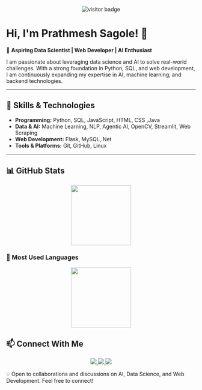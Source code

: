 <p align="center">
  <img src="https://visitor-badge.laobi.icu/badge?page_id=prathmeshsagole" alt="visitor badge"/>
</p>

# Hi, I'm Prathmesh Sagole! 👋  

🚀 **Aspiring Data Scientist | Web Developer | AI Enthusiast**  

I am passionate about leveraging data science and AI to solve real-world challenges. With a strong foundation in Python, SQL, and web development, I am continuously expanding my expertise in AI, machine learning, and backend technologies.  

---

## 🔹 Skills & Technologies  

- **Programming:** Python, SQL, JavaScript, HTML, CSS ,Java
- **Data & AI:** Machine Learning, NLP, Agentic AI, OpenCV, Streamlit, Web Scraping
- **Web Development:** Flask, MySQL,.Net
- **Tools & Platforms:** Git, GitHub, Linux  

---

## 📊 GitHub Stats  

<p align="center">
  <img src="https://github-readme-stats.vercel.app/api?username=prathmeshsagole&show_icons=true&theme=github_dark&count_private=true" height="160"/>
<!--   <img src="https://streak-stats.demolab.com/?user=prathmeshsagole&theme=github-dark-blue&hide_border=true" height="170"/> -->
</p>

### 🚀 Most Used Languages  

<p align="center">
  <img src="https://github-readme-stats.vercel.app/api/top-langs/?username=prathmeshsagole&layout=compact&theme=github_dark" height="160"/>
</p>

## 📫 Connect With Me  

<p align="center">
  <a href="https://www.linkedin.com/in/prathmeshsagole/">
    <img src="https://img.shields.io/badge/LinkedIn-%230077B5.svg?style=for-the-badge&logo=linkedin&logoColor=white" />
  </a>
  <a href="mailto:sagoleprathamesh@gmail.com">
    <img src="https://img.shields.io/badge/Gmail-D14836?style=for-the-badge&logo=gmail&logoColor=white" />
  </a>
  <a href="https://www.instagram.com/prathmeshsagole/">
    <img src="https://img.shields.io/badge/Instagram-%23E4405F.svg?style=for-the-badge&logo=instagram&logoColor=white" />
  </a>
</p>

💡 Open to collaborations and discussions on AI, Data Science, and Web Development. Feel free to connect!  

